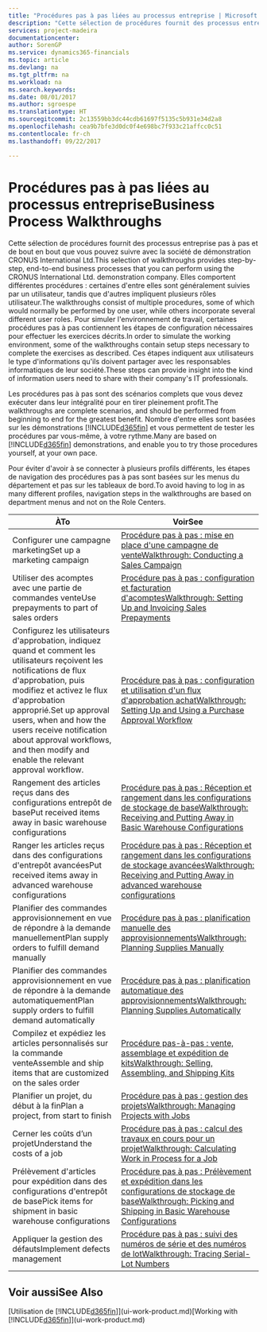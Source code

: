 ```yaml
---
title: "Procédures pas à pas liées au processus entreprise | Microsoft Docs"
description: "Cette sélection de procédures fournit des processus entreprise pas à pas et de bout en bout que vous pouvez suivre avec la société de démonstration CRONUS International Ltd. Elles comportent différentes procédures : certaines d'entre elles sont généralement suivies par un utilisateur, tandis que d'autres impliquent plusieurs rôles utilisateur. Pour simuler l'environnement de travail, certaines procédures pas à pas contiennent les étapes de configuration nécessaires pour effectuer les exercices décrits. Ces étapes indiquent aux utilisateurs le type d'informations qu'ils doivent partager avec les responsables informatiques de leur société."
services: project-madeira
documentationcenter: 
author: SorenGP
ms.service: dynamics365-financials
ms.topic: article
ms.devlang: na
ms.tgt_pltfrm: na
ms.workload: na
ms.search.keywords: 
ms.date: 08/01/2017
ms.author: sgroespe
ms.translationtype: HT
ms.sourcegitcommit: 2c13559bb3dc44cdb61697f5135c5b931e34d2a8
ms.openlocfilehash: cea9b7bfe3d0dc0f4e698bc7f933c21affcc0c51
ms.contentlocale: fr-ch
ms.lasthandoff: 09/22/2017

---
```

# <a name="business-process-walkthroughs"></a><span data-ttu-id="cdd0c-106">Procédures pas à pas liées au processus entreprise</span><span class="sxs-lookup"><span data-stu-id="cdd0c-106">Business Process Walkthroughs</span></span>
<span data-ttu-id="cdd0c-107">Cette sélection de procédures fournit des processus entreprise pas à pas et de bout en bout que vous pouvez suivre avec la société de démonstration CRONUS International Ltd.</span><span class="sxs-lookup"><span data-stu-id="cdd0c-107">This selection of walkthroughs provides step-by-step, end-to-end business processes that you can perform using the CRONUS International Ltd. demonstration company.</span></span> <span data-ttu-id="cdd0c-108">Elles comportent différentes procédures : certaines d'entre elles sont généralement suivies par un utilisateur, tandis que d'autres impliquent plusieurs rôles utilisateur.</span><span class="sxs-lookup"><span data-stu-id="cdd0c-108">The walkthroughs consist of multiple procedures, some of which would normally be performed by one user, while others incorporate several different user roles.</span></span> <span data-ttu-id="cdd0c-109">Pour simuler l'environnement de travail, certaines procédures pas à pas contiennent les étapes de configuration nécessaires pour effectuer les exercices décrits.</span><span class="sxs-lookup"><span data-stu-id="cdd0c-109">In order to simulate the working environment, some of the walkthroughs contain setup steps necessary to complete the exercises as described.</span></span> <span data-ttu-id="cdd0c-110">Ces étapes indiquent aux utilisateurs le type d'informations qu'ils doivent partager avec les responsables informatiques de leur société.</span><span class="sxs-lookup"><span data-stu-id="cdd0c-110">These steps can provide insight into the kind of information users need to share with their company's IT professionals.</span></span>  

 <span data-ttu-id="cdd0c-111">Les procédures pas à pas sont des scénarios complets que vous devez exécuter dans leur intégralité pour en tirer pleinement profit.</span><span class="sxs-lookup"><span data-stu-id="cdd0c-111">The walkthroughs are complete scenarios, and should be performed from beginning to end for the greatest benefit.</span></span> <span data-ttu-id="cdd0c-112">Nombre d'entre elles sont basées sur les démonstrations [!INCLUDE[d365fin](includes/d365fin_md.md)] et vous permettent de tester les procédures par vous-même, à votre rythme.</span><span class="sxs-lookup"><span data-stu-id="cdd0c-112">Many are based on [!INCLUDE[d365fin](includes/d365fin_md.md)] demonstrations, and enable you to try those procedures yourself, at your own pace.</span></span>  

 <span data-ttu-id="cdd0c-113">Pour éviter d'avoir à se connecter à plusieurs profils différents, les étapes de navigation des procédures pas à pas sont basées sur les menus du département et pas sur les tableaux de bord.</span><span class="sxs-lookup"><span data-stu-id="cdd0c-113">To avoid having to log in as many different profiles, navigation steps in the walkthroughs are based on department menus and not on the Role Centers.</span></span>  

|<span data-ttu-id="cdd0c-114">À</span><span class="sxs-lookup"><span data-stu-id="cdd0c-114">To</span></span>|<span data-ttu-id="cdd0c-115">Voir</span><span class="sxs-lookup"><span data-stu-id="cdd0c-115">See</span></span>|  
|--------|---------|  
|<span data-ttu-id="cdd0c-116">Configurer une campagne marketing</span><span class="sxs-lookup"><span data-stu-id="cdd0c-116">Set up a marketing campaign</span></span>|[<span data-ttu-id="cdd0c-117">Procédure pas à pas : mise en place d'une campagne de vente</span><span class="sxs-lookup"><span data-stu-id="cdd0c-117">Walkthrough: Conducting a Sales Campaign</span></span>](walkthrough-conducting-a-sales-campaign.md)|  
|<span data-ttu-id="cdd0c-118">Utiliser des acomptes avec une partie de commandes vente</span><span class="sxs-lookup"><span data-stu-id="cdd0c-118">Use prepayments to part of sales orders</span></span>|[<span data-ttu-id="cdd0c-119">Procédure pas à pas : configuration et facturation d'acomptes</span><span class="sxs-lookup"><span data-stu-id="cdd0c-119">Walkthrough: Setting Up and Invoicing Sales Prepayments</span></span>](walkthrough-setting-up-and-invoicing-sales-prepayments.md)|  
|<span data-ttu-id="cdd0c-120">Configurez les utilisateurs d'approbation, indiquez quand et comment les utilisateurs reçoivent les notifications de flux d'approbation, puis modifiez et activez le flux d'approbation approprié.</span><span class="sxs-lookup"><span data-stu-id="cdd0c-120">Set up approval users, when and how the users receive notification about approval workflows, and then modify and enable the relevant approval workflow.</span></span>|[<span data-ttu-id="cdd0c-121">Procédure pas à pas : configuration et utilisation d'un flux d'approbation achat</span><span class="sxs-lookup"><span data-stu-id="cdd0c-121">Walkthrough: Setting Up and Using a Purchase Approval Workflow</span></span>](walkthrough-setting-up-and-using-a-purchase-approval-workflow.md)|  
|<span data-ttu-id="cdd0c-122">Rangement des articles reçus dans des configurations entrepôt de base</span><span class="sxs-lookup"><span data-stu-id="cdd0c-122">Put received items away in basic warehouse configurations</span></span>|[<span data-ttu-id="cdd0c-123">Procédure pas à pas : Réception et rangement dans les configurations de stockage de base</span><span class="sxs-lookup"><span data-stu-id="cdd0c-123">Walkthrough: Receiving and Putting Away in Basic Warehouse Configurations</span></span>](walkthrough-receiving-and-putting-away-in-basic-warehousing.md)|  
|<span data-ttu-id="cdd0c-124">Ranger les articles reçus dans des configurations d'entrepôt avancées</span><span class="sxs-lookup"><span data-stu-id="cdd0c-124">Put received items away in advanced warehouse configurations</span></span>|[<span data-ttu-id="cdd0c-125">Procédure pas à pas : Réception et rangement dans les configurations de stockage avancées</span><span class="sxs-lookup"><span data-stu-id="cdd0c-125">Walkthrough: Receiving and Putting Away in advanced warehouse configurations</span></span>](walkthrough-receiving-and-putting-away-in-advanced-warehousing.md)|  
|<span data-ttu-id="cdd0c-126">Planifier des commandes approvisionnement en vue de répondre à la demande manuellement</span><span class="sxs-lookup"><span data-stu-id="cdd0c-126">Plan supply orders to fulfill demand manually</span></span>|[<span data-ttu-id="cdd0c-127">Procédure pas à pas : planification manuelle des approvisionnements</span><span class="sxs-lookup"><span data-stu-id="cdd0c-127">Walkthrough: Planning Supplies Manually</span></span>](walkthrough-planning-supplies-manually.md)|  
|<span data-ttu-id="cdd0c-128">Planifier des commandes approvisionnement en vue de répondre à la demande automatiquement</span><span class="sxs-lookup"><span data-stu-id="cdd0c-128">Plan supply orders to fulfill demand automatically</span></span>|[<span data-ttu-id="cdd0c-129">Procédure pas à pas : planification automatique des approvisionnements</span><span class="sxs-lookup"><span data-stu-id="cdd0c-129">Walkthrough: Planning Supplies Automatically</span></span>](walkthrough-planning-supplies-automatically.md)|  
|<span data-ttu-id="cdd0c-130">Compilez et expédiez les articles personnalisés sur la commande vente</span><span class="sxs-lookup"><span data-stu-id="cdd0c-130">Assemble and ship items that are customized on the sales order</span></span>|[<span data-ttu-id="cdd0c-131">Procédure pas-à-pas : vente, assemblage et expédition de kits</span><span class="sxs-lookup"><span data-stu-id="cdd0c-131">Walkthrough: Selling, Assembling, and Shipping Kits</span></span>](walkthrough-selling-assembling-and-shipping-kits.md)|  
|<span data-ttu-id="cdd0c-132">Planifier un projet, du début à la fin</span><span class="sxs-lookup"><span data-stu-id="cdd0c-132">Plan a project, from start to finish</span></span>|[<span data-ttu-id="cdd0c-133">Procédure pas à pas : gestion des projets</span><span class="sxs-lookup"><span data-stu-id="cdd0c-133">Walkthrough: Managing Projects with Jobs</span></span>](walkthrough-managing-projects-with-jobs.md)|  
|<span data-ttu-id="cdd0c-134">Cerner les coûts d’un projet</span><span class="sxs-lookup"><span data-stu-id="cdd0c-134">Understand the costs of a job</span></span>|[<span data-ttu-id="cdd0c-135">Procédure pas à pas : calcul des travaux en cours pour un projet</span><span class="sxs-lookup"><span data-stu-id="cdd0c-135">Walkthrough: Calculating Work in Process for a Job</span></span>](walkthrough-calculating-work-in-process-for-a-job.md)|  
|<span data-ttu-id="cdd0c-136">Prélèvement d'articles pour expédition dans des configurations d'entrepôt de base</span><span class="sxs-lookup"><span data-stu-id="cdd0c-136">Pick items for shipment in basic warehouse configurations</span></span>|[<span data-ttu-id="cdd0c-137">Procédure pas à pas : Prélèvement et expédition dans les configurations de stockage de base</span><span class="sxs-lookup"><span data-stu-id="cdd0c-137">Walkthrough: Picking and Shipping in Basic Warehouse Configurations</span></span>](walkthrough-picking-and-shipping-in-basic-warehousing.md)|  
|<span data-ttu-id="cdd0c-138">Appliquer la gestion des défauts</span><span class="sxs-lookup"><span data-stu-id="cdd0c-138">Implement defects management</span></span>|[<span data-ttu-id="cdd0c-139">Procédure pas à pas : suivi des numéros de série et des numéros de lot</span><span class="sxs-lookup"><span data-stu-id="cdd0c-139">Walkthrough: Tracing Serial-Lot Numbers</span></span>](walkthrough-tracing-serial-lot-numbers.md)|  

## <a name="see-also"></a><span data-ttu-id="cdd0c-140">Voir aussi</span><span class="sxs-lookup"><span data-stu-id="cdd0c-140">See Also</span></span>
<span data-ttu-id="cdd0c-141">[Utilisation de [!INCLUDE[d365fin](includes/d365fin_md.md)]](ui-work-product.md)</span><span class="sxs-lookup"><span data-stu-id="cdd0c-141">[Working with [!INCLUDE[d365fin](includes/d365fin_md.md)]](ui-work-product.md)</span></span>  

